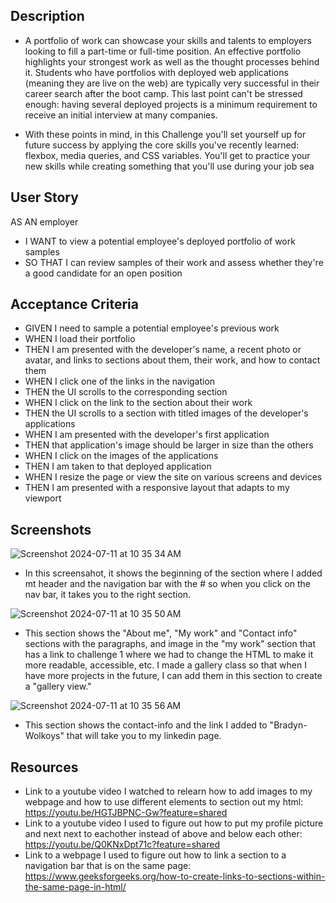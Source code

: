 ## Description

- A portfolio of work can showcase your skills and talents to employers looking to fill a part-time or full-time position. An effective portfolio highlights your strongest work as well as the thought processes behind it. Students who have portfolios with deployed web applications (meaning they are live on the web) are typically very successful in their career search after the boot camp. This last point can't be stressed enough: having several deployed projects is a minimum requirement to receive an initial interview at many companies.

- With these points in mind, in this Challenge you'll set yourself up for future success by applying the core skills you've recently learned: flexbox, media queries, and CSS variables. You'll get to practice your new skills while creating something that you'll use during your job sea

## User Story

AS AN employer
- I WANT to view a potential employee's deployed portfolio of work samples
- SO THAT I can review samples of their work and assess whether they're a good candidate for an open position

## Acceptance Criteria

- GIVEN I need to sample a potential employee's previous work
- WHEN I load their portfolio
- THEN I am presented with the developer's name, a recent photo or avatar, and links to sections about them, their work, and how to contact them
- WHEN I click one of the links in the navigation
- THEN the UI scrolls to the corresponding section
- WHEN I click on the link to the section about their work
- THEN the UI scrolls to a section with titled images of the developer's applications
- WHEN I am presented with the developer's first application
- THEN that application's image should be larger in size than the others
- WHEN I click on the images of the applications
- THEN I am taken to that deployed application
- WHEN I resize the page or view the site on various screens and devices
- THEN I am presented with a responsive layout that adapts to my viewport

## Screenshots

![Screenshot 2024-07-11 at 10 35 34 AM](https://github.com/bwolkoys/Module2Challenge/assets/172542684/986f022a-40d6-4699-bfd9-73110d0ace40) 
- In this screensahot, it shows the beginning of the <body> section where I added mt header and the navigation bar with the # so when you click on the nav bar, it takes you to the right section.

![Screenshot 2024-07-11 at 10 35 50 AM](https://github.com/bwolkoys/Module2Challenge/assets/172542684/e863714b-d4b2-42c4-8315-ef22d84d3880)
- This section shows the "About me", "My work" and "Contact info" sections with the paragraphs, and image in the "my work" section that has a link to challenge 1 where we had to change the HTML to make it more readable, accessible, etc. I made a gallery class so that when I have more projects in the future, I can add them in this section to create a "gallery view."

![Screenshot 2024-07-11 at 10 35 56 AM](https://github.com/bwolkoys/Module2Challenge/assets/172542684/03771bf4-e97e-408e-b962-993e3379fd47)
- This section shows the contact-info and the link I added to "Bradyn-Wolkoys" that will take you to my linkedin page.


## Resources

- Link to a youtube video I watched to relearn how to add images to my webpage and how to use different elements to section out my html: https://youtu.be/HGTJBPNC-Gw?feature=shared 
- Link to a youtube video I used to figure out how to put my profile picture and next next to eachother instead of above and below each other: https://youtu.be/Q0KNxDpt71c?feature=shared 
- Link to a webpage I used to figure out how to link a section to a navigation bar that is on the same page: https://www.geeksforgeeks.org/how-to-create-links-to-sections-within-the-same-page-in-html/ 